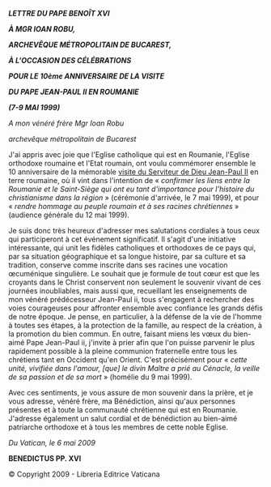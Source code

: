 ***LETTRE DU PAPE BENOÎT XVI***

***À MGR IOAN ROBU,***

***ARCHEVÊQUE MÉTROPOLITAIN DE BUCAREST,***

***À L'OCCASION DES CÉLÉBRATIONS***

***POUR LE 10ème ANNIVERSAIRE DE LA VISITE***

***DU PAPE JEAN-PAUL II EN ROUMANIE***

***(7-9 MAI 1999)***

*A mon vénéré frère Mgr Ioan Robu*

*archevêque métropolitain de Bucarest*

J'ai appris avec joie que l'Eglise catholique qui est en Roumanie, l'Eglise orthodoxe roumaine et l'Etat roumain, ont voulu commémorer ensemble le 10 anniversaire de la mémorable [visite du Serviteur de Dieu Jean-Paul II](/content/john-paul-ii/fr/travels/sub_index1999/trav_romania-1999.html) en terre roumaine, où il vint dans l'intention de « *confirmer les liens entre la Roumanie et le Saint-Siège qui ont eu tant d'importance pour l'histoire du christianisme dans la région* » (cérémonie d'arrivée, le 7 mai 1999), et pour « *rendre hommage au peuple roumain et à ses racines chrétiennes* » (audience générale du 12 mai 1999).

Je suis donc très heureux d'adresser mes salutations cordiales à tous ceux qui participeront à cet événement significatif. Il s'agit d'une initiative intéressante, qui unit les fidèles catholiques et orthodoxes de ce pays qui, par sa situation géographique et sa longue histoire, par sa culture et sa tradition, conserve comme inscrite dans ses racines une vocation œcuménique singulière. Le souhait que je formule de tout cœur est que les croyants dans le Christ conservent non seulement le souvenir vivant de ces journées inoubliables, mais aussi que, recueillant les enseignements de mon vénéré prédécesseur Jean-Paul ii, tous s'engagent à rechercher des voies courageuses pour affronter ensemble avec confiance les grands défis de notre époque. Je pense, en particulier, à la défense de la vie de l'homme à toutes ses étapes, à la protection de la famille, au respect de la création, à la promotion du bien commun. En outre, faisant miens les vœux du bien-aimé Pape Jean-Paul ii, j'invite à prier afin que l'on puisse parvenir le plus rapidement possible à la pleine communion fraternelle entre tous les chrétiens tant en Occident qu'en Orient. C'est précisément pour « *cette unité, vivifiée dans l'amour, [que] le divin Maître a prié au Cénacle, la veille de sa passion et de sa mort* » (homélie du 9 mai 1999).

Avec ces sentiments, je vous assure de mon souvenir dans la prière, et je vous adresse, vénéré frère, ma Bénédiction, ainsi qu'aux personnes présentes et à toute la communauté chrétienne qui est en Roumanie. J'adresse également un salut cordial et de bénédiction au bien-aimé patriarche orthodoxe et à tous les membres de cette noble Eglise.

*Du Vatican, le 6 mai 2009*

**BENEDICTUS PP. XVI**

© Copyright 2009 - Libreria Editrice Vaticana